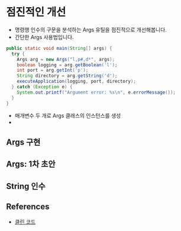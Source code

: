 # 점진적인 개선

* 명령행 인수의 구문을 분석하는 Args 유틸을 점진적으로 개선해봅니다.
* 간단한 Args 사용법입니다.

```java
public static void main(String[] args) {
  try {
    Args arg = new Args("l,p#,d*", args);
    boolean logging = arg.getBoolean('l');
    int port = arg.getInt('p');
    String directory = arg.getString('d');
    executeApplication(logging, port, directory);
  } catch (Exception e) {
    System.out.printf("Argument error: %s\n", e.errorMessage());
  }
}
```

* 매개변수 두 개로 Args 클래스의 인스턴스를 생성
* 

## Args 구현

## Args: 1차 초안

## String 인수

## 


## References

* [클린 코드](http://www.kyobobook.co.kr/product/detailViewKor.laf?ejkGb=KOR&mallGb=KOR&barcode=9788966260959&orderClick=LAG&Kc=)